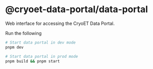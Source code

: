 # @cryoet-data-portal/data-portal

Web interface for accessing the CryoET Data Portal.

Run the following

```sh
# Start data portal in dev mode
pnpm dev

# Start data portal in prod mode
pnpm build && pnpm start
```
